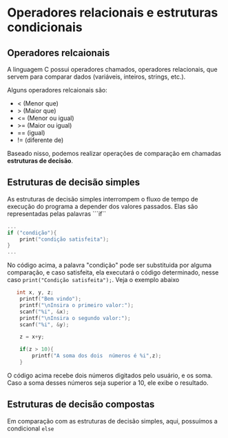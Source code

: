 # Operadores relacionais e estruturas condicionais

## Operadores relcaionais

A linguagem C possui operadores chamados, operadores relacionais, que servem para comparar dados (variáveis, inteiros, strings, etc.).

Alguns operadores relcaionais são:

* < (Menor que)
* \> (Maior que)
* <= (Menor ou igual)
* \>= (Maior ou igual)
* == (igual)
* != (diferente de)

Baseado nisso, podemos realizar operações de comparação em chamadas **estruturas de decisão**.

## Estruturas de decisão simples

As estruturas de decisão simples interrompem o fluxo de tempo de execução do programa a depender dos valores passados. Elas são representadas pelas palavras ```if``

```C
...
if ("condição"){
    print("condição satisfeita");
}
...
```

No código acima, a palavra "condição" pode ser substituida por alguma comparação, e caso satisfeita, ela executará o código determinado, nesse caso ```print("Condição satisfeita");```. Veja o exemplo abaixo

```c
   int x, y, z;
    printf("Bem vindo");
    printf("\nInsira o primeiro valor:");
    scanf("%i", &x);
    printf("\nInsira o segundo valor:");
    scanf("%i", &y);

    z = x+y;

    if(z > 10){
        printf("A soma dos dois  números é %i",z);
    }
```

O código acima recebe dois números digitados pelo usuário, e os soma. Caso a soma desses números seja superior a 10, ele exibe o resultado.

## Estruturas de decisão compostas

Em comparação com as estruturas de decisão simples, aqui, possuímos a condicional ```else```
